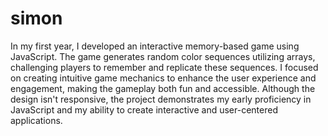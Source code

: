 # simon
In my first year, I developed an interactive memory-based game using JavaScript. The game generates random color sequences utilizing arrays, challenging players to remember and replicate these sequences. I focused on creating intuitive game mechanics to enhance the user experience and engagement, making the gameplay both fun and accessible. Although the design isn't responsive, the project demonstrates my early proficiency in JavaScript and my ability to create interactive and user-centered applications.
